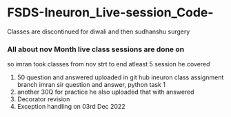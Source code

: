 # FSDS-Ineuron_Live-session_Code-
Classes are discontinued for diwali and then sudhanshu surgery 

### All about nov Month live class sessions are done on ###

so imran took classes from nov strt to end atleast 5 session
he covered
1) 50 question and answered uploaded in git hub ineuron class assignment branch imran sir question and answer, python task 1
2) another 30Q for practice he also uploaded that with answered
3) Decorator revision
4) Exception handling on 03rd Dec 2022
